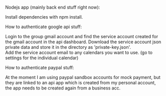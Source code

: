Nodejs app (mainly back end stuff right now):

Install dependencies with npm install.

How to authenticate google api stuff:

Login to the group gmail account and find the service account created for the gmail account in the api dashboard.
Download the service account json private data and store it in the directory as 'private-key.json'.  
Add the service account email to any calendars you want to use. (go to settings for the individual calendar)

How to authenticate paypal stuff:

At the moment I am using paypal sandbox accounts for mock payment, but they are linked to an api app which is created from my personal account, the app needs to be created again from a business acc.
